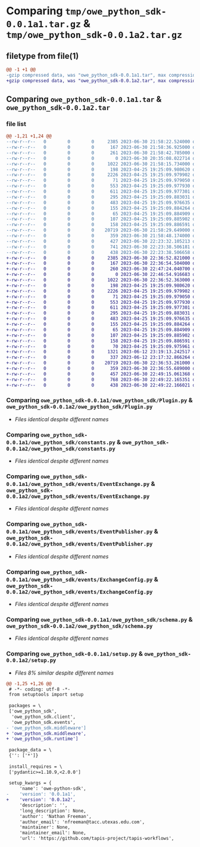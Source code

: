 # Comparing `tmp/owe_python_sdk-0.0.1a1.tar.gz` & `tmp/owe_python_sdk-0.0.1a2.tar.gz`

## filetype from file(1)

```diff
@@ -1 +1 @@
-gzip compressed data, was "owe_python_sdk-0.0.1a1.tar", max compression
+gzip compressed data, was "owe_python_sdk-0.0.1a2.tar", max compression
```

## Comparing `owe_python_sdk-0.0.1a1.tar` & `owe_python_sdk-0.0.1a2.tar`

### file list

```diff
@@ -1,21 +1,24 @@
--rw-r--r--   0        0        0     2385 2023-06-30 21:58:22.524000 owe_python_sdk-0.0.1a1/owe_python_sdk/Plugin.py
--rw-r--r--   0        0        0      167 2023-06-30 21:58:36.925000 owe_python_sdk-0.0.1a1/owe_python_sdk/SchemaExtension.py
--rw-r--r--   0        0        0      261 2023-06-30 21:58:42.785000 owe_python_sdk-0.0.1a1/owe_python_sdk/TaskResult.py
--rw-r--r--   0        0        0        0 2023-06-30 20:35:08.022714 owe_python_sdk-0.0.1a1/owe_python_sdk/client/__init__.py
--rw-r--r--   0        0        0     1022 2023-06-30 21:58:15.734000 owe_python_sdk-0.0.1a1/owe_python_sdk/constants.py
--rw-r--r--   0        0        0      198 2023-04-25 19:25:09.980620 owe_python_sdk-0.0.1a1/owe_python_sdk/events/Event.py
--rw-r--r--   0        0        0     2226 2023-04-25 19:25:09.979902 owe_python_sdk-0.0.1a1/owe_python_sdk/events/EventExchange.py
--rw-r--r--   0        0        0       71 2023-04-25 19:25:09.979050 owe_python_sdk-0.0.1a1/owe_python_sdk/events/EventHandler.py
--rw-r--r--   0        0        0      553 2023-04-25 19:25:09.977930 owe_python_sdk-0.0.1a1/owe_python_sdk/events/EventPublisher.py
--rw-r--r--   0        0        0      611 2023-04-25 19:25:09.977301 owe_python_sdk-0.0.1a1/owe_python_sdk/events/ExchangeConfig.py
--rw-r--r--   0        0        0      295 2023-04-25 19:25:09.883031 owe_python_sdk-0.0.1a1/owe_python_sdk/events/__init__.py
--rw-r--r--   0        0        0      483 2023-04-25 19:25:09.976635 owe_python_sdk-0.0.1a1/owe_python_sdk/events/types.py
--rw-r--r--   0        0        0      155 2023-04-25 19:25:09.884264 owe_python_sdk-0.0.1a1/owe_python_sdk/middleware/EventHandlerMiddleware.py
--rw-r--r--   0        0        0       65 2023-04-25 19:25:09.884909 owe_python_sdk-0.0.1a1/owe_python_sdk/middleware/Middleware.py
--rw-r--r--   0        0        0      107 2023-04-25 19:25:09.885902 owe_python_sdk-0.0.1a1/owe_python_sdk/middleware/RequestMiddleware.py
--rw-r--r--   0        0        0      158 2023-04-25 19:25:09.886591 owe_python_sdk-0.0.1a1/owe_python_sdk/middleware/__init__.py
--rw-r--r--   0        0        0    20719 2023-06-30 21:58:29.649000 owe_python_sdk-0.0.1a1/owe_python_sdk/schema.py
--rw-r--r--   0        0        0      359 2023-06-30 21:58:48.174000 owe_python_sdk-0.0.1a1/owe_python_sdk/utils.py
--rw-r--r--   0        0        0      427 2023-06-30 22:23:32.105213 owe_python_sdk-0.0.1a1/pyproject.toml
--rw-r--r--   0        0        0      741 2023-06-30 22:23:38.506181 owe_python_sdk-0.0.1a1/setup.py
--rw-r--r--   0        0        0      438 2023-06-30 22:23:38.506658 owe_python_sdk-0.0.1a1/PKG-INFO
+-rw-r--r--   0        0        0     2385 2023-06-30 22:36:52.821000 owe_python_sdk-0.0.1a2/owe_python_sdk/Plugin.py
+-rw-r--r--   0        0        0      167 2023-06-30 22:36:54.504000 owe_python_sdk-0.0.1a2/owe_python_sdk/SchemaExtension.py
+-rw-r--r--   0        0        0      260 2023-06-30 22:47:24.040700 owe_python_sdk-0.0.1a2/owe_python_sdk/TaskResult.py
+-rw-r--r--   0        0        0        0 2023-06-30 22:46:54.916683 owe_python_sdk-0.0.1a2/owe_python_sdk/client/__init__.py
+-rw-r--r--   0        0        0     1022 2023-06-30 22:36:52.363000 owe_python_sdk-0.0.1a2/owe_python_sdk/constants.py
+-rw-r--r--   0        0        0      198 2023-04-25 19:25:09.980620 owe_python_sdk-0.0.1a2/owe_python_sdk/events/Event.py
+-rw-r--r--   0        0        0     2226 2023-04-25 19:25:09.979902 owe_python_sdk-0.0.1a2/owe_python_sdk/events/EventExchange.py
+-rw-r--r--   0        0        0       71 2023-04-25 19:25:09.979050 owe_python_sdk-0.0.1a2/owe_python_sdk/events/EventHandler.py
+-rw-r--r--   0        0        0      553 2023-04-25 19:25:09.977930 owe_python_sdk-0.0.1a2/owe_python_sdk/events/EventPublisher.py
+-rw-r--r--   0        0        0      611 2023-04-25 19:25:09.977301 owe_python_sdk-0.0.1a2/owe_python_sdk/events/ExchangeConfig.py
+-rw-r--r--   0        0        0      295 2023-04-25 19:25:09.883031 owe_python_sdk-0.0.1a2/owe_python_sdk/events/__init__.py
+-rw-r--r--   0        0        0      483 2023-04-25 19:25:09.976635 owe_python_sdk-0.0.1a2/owe_python_sdk/events/types.py
+-rw-r--r--   0        0        0      155 2023-04-25 19:25:09.884264 owe_python_sdk-0.0.1a2/owe_python_sdk/middleware/EventHandlerMiddleware.py
+-rw-r--r--   0        0        0       65 2023-04-25 19:25:09.884909 owe_python_sdk-0.0.1a2/owe_python_sdk/middleware/Middleware.py
+-rw-r--r--   0        0        0      107 2023-04-25 19:25:09.885902 owe_python_sdk-0.0.1a2/owe_python_sdk/middleware/RequestMiddleware.py
+-rw-r--r--   0        0        0      158 2023-04-25 19:25:09.886591 owe_python_sdk-0.0.1a2/owe_python_sdk/middleware/__init__.py
+-rw-r--r--   0        0        0       70 2023-04-25 19:25:09.975961 owe_python_sdk-0.0.1a2/owe_python_sdk/runtime/__init__.py
+-rw-r--r--   0        0        0     1321 2023-06-12 23:19:13.242517 owe_python_sdk-0.0.1a2/owe_python_sdk/runtime/execution_context.py
+-rw-r--r--   0        0        0      337 2023-06-12 23:17:32.866264 owe_python_sdk-0.0.1a2/owe_python_sdk/runtime/runtime.py
+-rw-r--r--   0        0        0    20719 2023-06-30 22:36:53.261000 owe_python_sdk-0.0.1a2/owe_python_sdk/schema.py
+-rw-r--r--   0        0        0      359 2023-06-30 22:36:55.689000 owe_python_sdk-0.0.1a2/owe_python_sdk/utils.py
+-rw-r--r--   0        0        0      457 2023-06-30 22:49:15.061368 owe_python_sdk-0.0.1a2/pyproject.toml
+-rw-r--r--   0        0        0      768 2023-06-30 22:49:22.165351 owe_python_sdk-0.0.1a2/setup.py
+-rw-r--r--   0        0        0      438 2023-06-30 22:49:22.166021 owe_python_sdk-0.0.1a2/PKG-INFO
```

### Comparing `owe_python_sdk-0.0.1a1/owe_python_sdk/Plugin.py` & `owe_python_sdk-0.0.1a2/owe_python_sdk/Plugin.py`

 * *Files identical despite different names*

### Comparing `owe_python_sdk-0.0.1a1/owe_python_sdk/constants.py` & `owe_python_sdk-0.0.1a2/owe_python_sdk/constants.py`

 * *Files identical despite different names*

### Comparing `owe_python_sdk-0.0.1a1/owe_python_sdk/events/EventExchange.py` & `owe_python_sdk-0.0.1a2/owe_python_sdk/events/EventExchange.py`

 * *Files identical despite different names*

### Comparing `owe_python_sdk-0.0.1a1/owe_python_sdk/events/EventPublisher.py` & `owe_python_sdk-0.0.1a2/owe_python_sdk/events/EventPublisher.py`

 * *Files identical despite different names*

### Comparing `owe_python_sdk-0.0.1a1/owe_python_sdk/events/ExchangeConfig.py` & `owe_python_sdk-0.0.1a2/owe_python_sdk/events/ExchangeConfig.py`

 * *Files identical despite different names*

### Comparing `owe_python_sdk-0.0.1a1/owe_python_sdk/schema.py` & `owe_python_sdk-0.0.1a2/owe_python_sdk/schema.py`

 * *Files identical despite different names*

### Comparing `owe_python_sdk-0.0.1a1/setup.py` & `owe_python_sdk-0.0.1a2/setup.py`

 * *Files 8% similar despite different names*

```diff
@@ -1,25 +1,26 @@
 # -*- coding: utf-8 -*-
 from setuptools import setup
 
 packages = \
 ['owe_python_sdk',
  'owe_python_sdk.client',
  'owe_python_sdk.events',
- 'owe_python_sdk.middleware']
+ 'owe_python_sdk.middleware',
+ 'owe_python_sdk.runtime']
 
 package_data = \
 {'': ['*']}
 
 install_requires = \
 ['pydantic>=1.10.9,<2.0.0']
 
 setup_kwargs = {
     'name': 'owe-python-sdk',
-    'version': '0.0.1a1',
+    'version': '0.0.1a2',
     'description': '',
     'long_description': None,
     'author': 'Nathan Freeman',
     'author_email': 'nfreeman@tacc.utexas.edu.com',
     'maintainer': None,
     'maintainer_email': None,
     'url': 'https://github.com/tapis-project/tapis-workflows',
```

